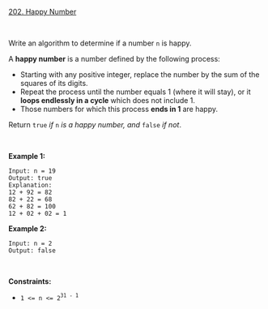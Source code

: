 [202. Happy Number](https://leetcode.com/problems/happy-number/)

<br>

Write an algorithm to determine if a number `n` is happy.

A **happy number** is a number defined by the following process:

+    Starting with any positive integer, replace the number by the sum of the squares of its digits.
+    Repeat the process until the number equals 1 (where it will stay), or it **loops endlessly in a cycle** which does not include 1.
+    Those numbers for which this process **ends in 1** are happy.

Return `true` *if* `n` *is a happy number, and* `false` *if not*.

<br>

**Example 1:**

```
Input: n = 19
Output: true
Explanation:
12 + 92 = 82
82 + 22 = 68
62 + 82 = 100
12 + 02 + 02 = 1
```

**Example 2:**

```
Input: n = 2
Output: false
```

<br>

**Constraints:**

+    `1 <= n <= 2`<sup>`31 - 1`</sup>
